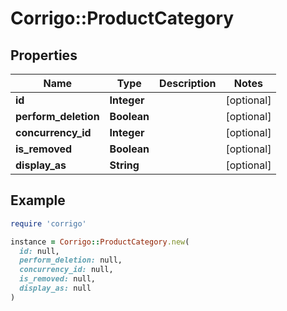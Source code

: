 # Corrigo::ProductCategory

## Properties

| Name | Type | Description | Notes |
| ---- | ---- | ----------- | ----- |
| **id** | **Integer** |  | [optional] |
| **perform_deletion** | **Boolean** |  | [optional] |
| **concurrency_id** | **Integer** |  | [optional] |
| **is_removed** | **Boolean** |  | [optional] |
| **display_as** | **String** |  | [optional] |

## Example

```ruby
require 'corrigo'

instance = Corrigo::ProductCategory.new(
  id: null,
  perform_deletion: null,
  concurrency_id: null,
  is_removed: null,
  display_as: null
)
```

